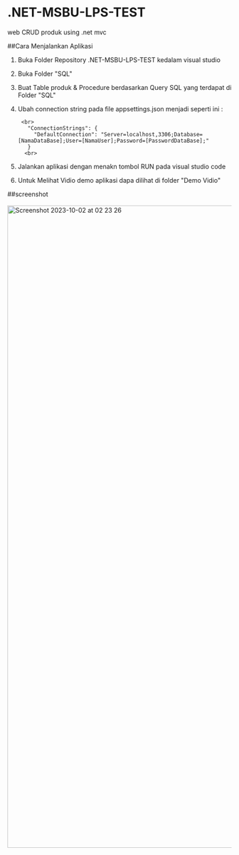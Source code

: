 # .NET-MSBU-LPS-TEST
web CRUD produk using .net mvc

##Cara Menjalankan Aplikasi

1. Buka Folder Repository .NET-MSBU-LPS-TEST kedalam visual studio
2. Buka Folder "SQL"
3. Buat Table produk & Procedure berdasarkan Query SQL yang terdapat di Folder "SQL"
4. Ubah connection string pada file appsettings.json menjadi seperti ini :

        <br>
          "ConnectionStrings": {
            "DefaultConnection": "Server=localhost,3306;Database=[NamaDataBase];User=[NamaUser];Password=[PasswordDataBase];"
          }
         <br> 
 
 5. Jalankan aplikasi dengan menakn tombol RUN pada visual studio code <br>
 6. Untuk Melihat Vidio demo aplikasi dapa dilihat di folder "Demo Vidio"
   


 

##screenshot
<br><br>
<img width="1440" alt="Screenshot 2023-10-02 at 02 23 26" src="https://github.com/fahronona/.NET-MSBU-LPS-TEST/assets/43464944/a0ee647f-1440-4060-afe6-0bbc6269d343">

